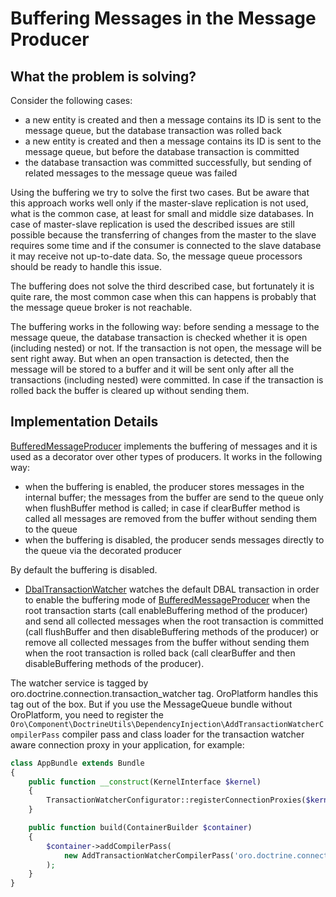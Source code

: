 <a id="dev-guide-mq-buffering-messages"></a>

# Buffering Messages in the Message Producer

## What the problem is solving?

Consider the following cases:

- a new entity is created and then a message contains its ID is sent to the message queue, but the database
  transaction was rolled back
- a new entity is created and then a message contains its ID is sent to the message queue, but before
  the database transaction is committed
- the database transaction was committed successfully, but sending of related messages to the message queue was failed

Using the buffering we try to solve the first two cases. But be aware that this approach works well only if
the master-slave replication is not used, what is the common case, at least for small and middle size databases.
In case of master-slave replication is used the described issues are still possible because the transferring
of changes from the master to the slave requires some time and if the consumer is connected to the slave database
it may receive not up-to-date data. So, the message queue processors should be ready to handle this issue.

The buffering does not solve the third described case, but fortunately it is quite rare, the most common case when
this can happens is probably that the message queue broker is not reachable.

The buffering works in the following way: before sending a message to the message queue, the database transaction
is checked whether it is open (including nested) or not. If the transaction is not open, the message will be
sent right away. But when an open transaction is detected, then the message will be stored to a buffer and it
will be sent only after all the transactions (including nested) were committed. In case if the transaction is
rolled back the buffer is cleared up without sending them.

## Implementation Details

<a href="https://github.com/oroinc/platform/blob/5.0/src/Oro/Bundle/MessageQueueBundle/Client/BufferedMessageProducer.php" target="_blank">BufferedMessageProducer</a> implements the buffering of messages and it is used as a decorator over other types of producers. It works in the following way:

- when the buffering is enabled, the producer stores messages in the internal buffer; the messages from the buffer
  are send to the queue only when flushBuffer method is called; in case if clearBuffer method is called all
  messages are removed from the buffer without sending them to the queue
- when the buffering is disabled, the producer sends messages directly to the queue via the decorated producer

By default the buffering is disabled.

* <a href="https://github.com/oroinc/platform/blob/5.0/src/Oro/Bundle/MessageQueueBundle/Client/DbalTransactionWatcher.php" target="_blank">DbalTransactionWatcher</a> watches the default DBAL transaction in order to enable the buffering mode of <a href="https://github.com/oroinc/platform/blob/5.0/src/Oro/Bundle/MessageQueueBundle/Client/BufferedMessageProducer.php" target="_blank">BufferedMessageProducer</a> when the root transaction starts (call enableBuffering method of the producer) and send all collected messages when the root transaction is committed (call flushBuffer and then disableBuffering methods of the producer) or remove all collected messages from the buffer without sending them when the root transaction is rolled back (call clearBuffer and then disableBuffering methods of the producer).

The watcher service is tagged by oro.doctrine.connection.transaction_watcher tag. OroPlatform handles
this tag out of the box. But if you use the MessageQueue bundle without OroPlatform, you need to register the
`Oro\Component\DoctrineUtils\DependencyInjection\AddTransactionWatcherCompilerPass` compiler pass and class loader
for the transaction watcher aware connection proxy in your application, for example:

```php
class AppBundle extends Bundle
{
    public function __construct(KernelInterface $kernel)
    {
        TransactionWatcherConfigurator::registerConnectionProxies($kernel->getCacheDir());
    }

    public function build(ContainerBuilder $container)
    {
        $container->addCompilerPass(
            new AddTransactionWatcherCompilerPass('oro.doctrine.connection.transaction_watcher')
        );
    }
}
```

<!-- Frontend -->
